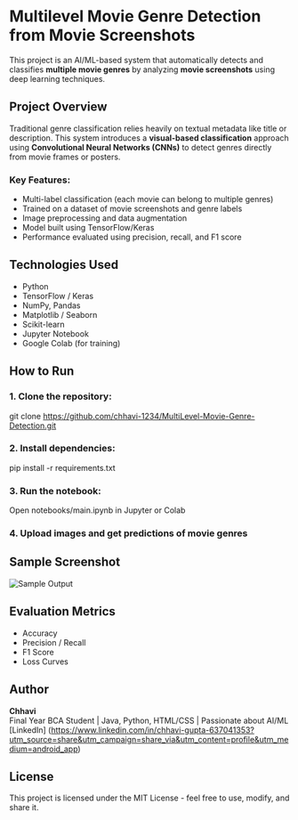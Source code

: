#  Multilevel Movie Genre Detection from Movie Screenshots

This project is an AI/ML-based system that automatically detects and classifies **multiple movie genres** by analyzing **movie screenshots** using deep learning techniques.

## Project Overview

Traditional genre classification relies heavily on textual metadata like title or description. This system introduces a **visual-based classification** approach using **Convolutional Neural Networks (CNNs)** to detect genres directly from movie frames or posters.

###  Key Features:
- Multi-label classification (each movie can belong to multiple genres)
- Trained on a dataset of movie screenshots and genre labels
- Image preprocessing and data augmentation
- Model built using TensorFlow/Keras
- Performance evaluated using precision, recall, and F1 score


##  Technologies Used

- Python  
- TensorFlow / Keras  
- NumPy, Pandas  
- Matplotlib / Seaborn  
- Scikit-learn  
- Jupyter Notebook  
- Google Colab (for training)


##  How to Run

### 1. Clone the repository:
git clone https://github.com/chhavi-1234/MultiLevel-Movie-Genre-Detection.git

### 2. Install dependencies:
pip install -r requirements.txt

### 3. Run the notebook:
Open notebooks/main.ipynb in Jupyter or Colab

### 4. Upload images and get predictions of movie genres 


## Sample Screenshot

![Sample Output](screenshots/sample_output.png)



## Evaluation Metrics

- Accuracy  
- Precision / Recall  
- F1 Score  
- Loss Curves


##  Author

**Chhavi**  
Final Year BCA Student | Java, Python, HTML/CSS | Passionate about AI/ML  
[LinkedIn] (https://www.linkedin.com/in/chhavi-gupta-637041353?utm_source=share&utm_campaign=share_via&utm_content=profile&utm_medium=android_app)


## License

This project is licensed under the MIT License - feel free to use, modify, and share it.







<!--
**chhavi-1234/chhavi-1234** is a ✨ _special_ ✨ repository because its `README.md` (this file) appears on your GitHub profile.

Here are some ideas to get you started:

- 🔭 I’m currently working on ...
- 🌱 I’m currently learning ...
- 👯 I’m looking to collaborate on ...
- 🤔 I’m looking for help with ...
- 💬 Ask me about ...
- 📫 How to reach me: ...
- 😄 Pronouns: ...
- ⚡ Fun fact: ...
-->
